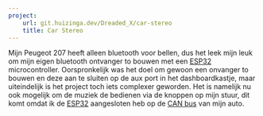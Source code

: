```yaml
---
project:
    url: git.huizinga.dev/Dreaded_X/car-stereo
    title: Car Stereo
---
```


Mijn Peugeot 207 heeft alleen bluetooth voor bellen, dus het leek mijn leuk om mijn eigen bluetooth ontvanger to bouwen met een [ESP32] microcontroller.
Oorspronkelijk was het doel om gewoon een onvanger to bouwen en deze aan te sluiten op de aux port in het dashboardkastje, maar uiteindelijk is het project toch iets complexer geworden.
Het is namelijk nu ook mogelijk om de muziek de bedienen via de knoppen op mijn stuur, dit komt omdat ik de [ESP32] aangesloten heb op de [CAN bus] van mijn auto.

[ESP32]: https://en.wikipedia.org/wiki/ESP32
[CAN bus]: https://en.wikipedia.org/wiki/CAN_bus
